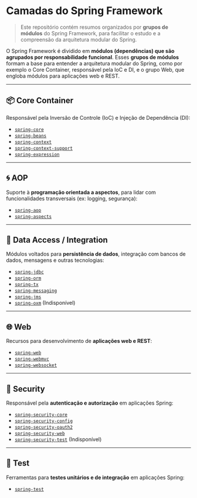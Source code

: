 # Camadas do Spring Framework  
>  Este repositório contém resumos organizados por **grupos de módulos** do Spring Framework, para facilitar o estudo e a compreensão da arquitetura modular do Spring.

O Spring Framework é dividido em **módulos (dependências) que são agrupados por responsabilidade funcional**. 
Esses **grupos de módulos** formam a base para entender a arquitetura modular do Spring, como por exemplo o Core Container, responsável pela IoC e DI, e o grupo Web, que engloba módulos para aplicações web e REST.

---

## 📦 Core Container
Responsável pela Inversão de Controle (IoC) e Injeção de Dependência (DI):
- [`spring-core`](Spring/Spring_Framework/1-Spring_Core_Container/1_spring-core.md)
- [`spring-beans`](./core-container/spring-beans.md)
- [`spring-context`](./core-container/spring-context.md)
- [`spring-context-support`](./core-container/spring-context-support.md)
- [`spring-expression`](./core-container/spring-expression.md)

---

## 🌀 AOP
Suporte à **programação orientada a aspectos**, para lidar com funcionalidades transversais (ex: logging, segurança):
- [`spring-aop`](./aop/spring-aop.md)
- [`spring-aspects`](./aop/spring-aspects.md)

---

## 💾 Data Access / Integration
Módulos voltados para **persistência de dados**, integração com bancos de dados, mensagens e outras tecnologias:
- [`spring-jdbc`](./data-access/spring-jdbc.md)
- [`spring-orm`](./data-access/spring-orm.md)
- [`spring-tx`](./data-access/spring-tx.md)
- [`spring-messaging`](./data-access/spring-messaging.md)
- [`spring-jms`](./data-access/spring-jms.md)
- [`spring-oxm`](./data-access/spring-oxm.md) (Indisponível)

---

## 🌐 Web
Recursos para desenvolvimento de **aplicações web e REST**:
- [`spring-web`](./web/spring-web.md)
- [`spring-webmvc`](./web/spring-webmvc.md)
- [`spring-websocket`](./web/spring-websocket.md)

---

## 🔐 Security
Responsável pela **autenticação e autorização** em aplicações Spring:
- [`spring-security-core`](./security/spring-security-core.md)
- [`spring-security-config`](./security/spring-security-config.md)
- [`spring-security-oauth2`](./security/spring-security-oauth2.md)
- [`spring-security-web`](./security/spring-security-web.md)
- [`spring-security-test`](./security/spring-security-test.md) (Indisponível)

---

## 🧪 Test
Ferramentas para **testes unitários e de integração** em aplicações Spring:
- [`spring-test`](./test/spring-test.md)
